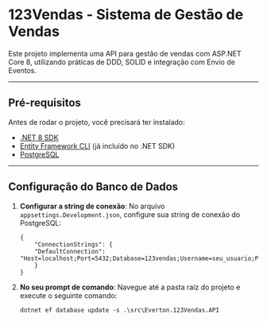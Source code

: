 # 123Vendas - Sistema de Gestão de Vendas

Este projeto implementa uma API para gestão de vendas com ASP.NET Core 8, utilizando práticas de DDD, SOLID e integração com Envio de Eventos.

---

## Pré-requisitos

Antes de rodar o projeto, você precisará ter instalado:

- [.NET 8 SDK](https://dotnet.microsoft.com/download/dotnet/8.0)
- [Entity Framework CLI](https://learn.microsoft.com/en-us/ef/core/cli/dotnet) (já incluído no .NET SDK)
- [PostgreSQL](https://www.postgresql.org/download/)

---

## Configuração do Banco de Dados

1. **Configurar a string de conexão**:
	No arquivo `appsettings.Development.json`, configure sua string de conexão do PostgreSQL:
	```
	{
		"ConnectionStrings": {
		"DefaultConnection": "Host=localhost;Port=5432;Database=123vendas;Username=seu_usuario;Password=sua_senha"
		}
	}
	```


2. **No seu prompt de comando**:
	Navegue até a pasta raíz do projeto e execute o seguinte comando:
	```
	dotnet ef database update -s .\src\Everton.123Vendas.API
	```